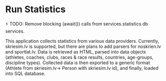 # Run Statistics

:zap: TODO: Remove blocking (await()) calls from services.statistics.db services.

This application collects statistics from various data providers. Currently, skriesim.lv is supported, but there are plans to add parsers for noskrien.lv and sportlat.lv. Data is retrieved as HTML, parsed into data objects (athletes, coaches, clubs, races & race results, countries, age-groups, discipline types). Collected data is then exported to a generic format (Athlete from skriesim.lv-> Person with skriesim.lv id), and finally, loaded into SQL database.
